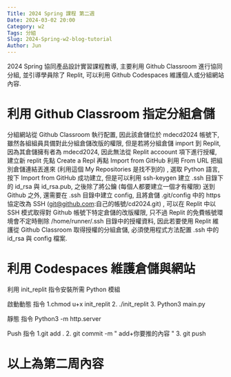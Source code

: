 ```yaml
---
Title: 2024 Spring 課程 第二週
Date: 2024-03-02 20:00
Category: w2
Tags: 分組
Slug: 2024-Spring-w2-blog-tutorial
Author: Jun
---
```


2024 Spring 協同產品設計實習課程教導, 主要利用 Github Classroom 進行協同分組, 並引導學員除了 Replit, 可以利用 Github Codespaces 維護個人或分組網站內容.


<!-- PELICAN_END_SUMMARY -->

# 利用 Github Classroom 指定分組倉儲
分組網站從 Github Classroom 執行配置, 因此該倉儲位於 mdecd2024 帳號下, 雖然各組組員具備對此分組倉儲改版的權限, 但是若將分組倉儲 import 到 Replit, 因為其倉儲擁有者為 mdecd2024, 因此無法從 Replit accoount 項下進行授權, 建立新 replit 先點 Create a Repl 再點 Import from GitHub 利用 From URL 把組別倉儲連結丟進來 (利用這個 My Repositories 是找不到的) , 選取 Python 語言, 按下 Import from GitHub 成功建立, 但是可以利用 ssh-keygen 建立 .ssh 目錄下的 id_rsa 與 id_rsa.pub, 之後除了將公鑰 (每個人都要建立一個才有權限) 送到 Github 之外, 還需要在 .ssh 目錄中建立 config, 且將倉儲 .git/config 中的 https 協定改為 SSH (git@github.com:自己的帳號/cd2024.git) , 可以在 Replit 中以 SSH 模式取得對 Github 帳號下特定倉儲的改版權限, 只不過 Replit 的免費帳號環境會不定時刪除 /home/runner/.ssh 目錄中的授權資料, 因此若要使用 Replit 維護從 Github Classroom 取得授權的分組倉儲, 必須使用程式方法配置 .ssh 中的 id_rsa 與 config 檔案.

# 利用 Codespaces 維護倉儲與網站 
利用 init_replit 指令安裝所需 Python 模組

啟動動態 指令
1.chmod u+x init_replit  2. ./init_replit  3. Python3 main.py

靜態 指令
Python3 -m http.server

Push 指令
1.git add .  2. git commit -m " add+你要推的內容 "  3. git push


# 以上為第二周內容

